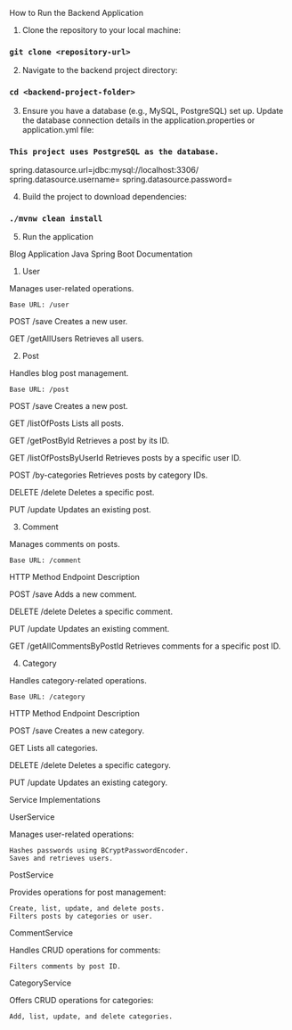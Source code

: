 How to Run the Backend Application

1) Clone the repository to your local machine:

### `git clone <repository-url>`

2) Navigate to the backend project directory:

### `cd <backend-project-folder>`

3) Ensure you have a database (e.g., MySQL, PostgreSQL) set up. Update the database connection details in the application.properties or application.yml file:

### `This project uses PostgreSQL as the database.`

spring.datasource.url=jdbc:mysql://localhost:3306/<database-name>
spring.datasource.username=<username>
spring.datasource.password=<password>

4) Build the project to download dependencies:

### `./mvnw clean install`

5) Run the application


Blog Application Java Spring Boot Documentation


1. User

Manages user-related operations.

    Base URL: /user

POST	/save	Creates a new user.

GET	/getAllUsers	Retrieves all users.

2. Post

Handles blog post management.

    Base URL: /post


POST	/save	Creates a new post.

GET	/listOfPosts	Lists all posts.

GET	/getPostById	Retrieves a post by its ID.

GET	/listOfPostsByUserId	Retrieves posts by a specific user ID.

POST	/by-categories	Retrieves posts by category IDs.

DELETE	/delete	Deletes a specific post.

PUT	/update	Updates an existing post.

3. Comment

Manages comments on posts.

    Base URL: /comment

HTTP Method	Endpoint	Description

POST	/save	Adds a new comment.

DELETE	/delete	Deletes a specific comment.

PUT	/update	Updates an existing comment.

GET	/getAllCommentsByPostId	Retrieves comments for a specific post ID.

4. Category

Handles category-related operations.

    Base URL: /category

HTTP Method	Endpoint	Description

POST	/save	Creates a new category.

GET		Lists all categories.

DELETE	/delete	Deletes a specific category.

PUT	/update	Updates an existing category.

Service Implementations

UserService

Manages user-related operations:

    Hashes passwords using BCryptPasswordEncoder.
    Saves and retrieves users.

PostService

Provides operations for post management:

    Create, list, update, and delete posts.
    Filters posts by categories or user.

CommentService

Handles CRUD operations for comments:

    Filters comments by post ID.

CategoryService

Offers CRUD operations for categories:

    Add, list, update, and delete categories.
